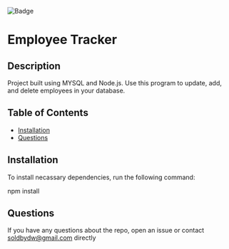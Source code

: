 ![Badge](https://img.shields.io/badge/license-GPL-brightgreen.svg)

# Employee Tracker
                          
## Description
                          
Project built using MYSQL and Node.js. Use this program to update, add, and delete employees in  your database. 
                          
## Table of Contents
                           
* [Installation](#installation)
* [Questions](#questions)
                          
## Installation
                          
To install necassary dependencies, run the following command:
                          
npm install
                          
    
## Questions                
            
If you have any questions about the repo, open an issue or contact soldbydw@gmail.com directly
            
